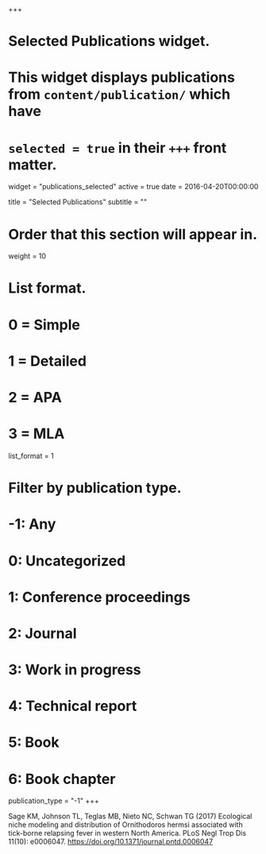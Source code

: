 +++
# Selected Publications widget.
# This widget displays publications from `content/publication/` which have
# `selected = true` in their `+++` front matter.
widget = "publications_selected"
active = true
date = 2016-04-20T00:00:00

title = "Selected Publications"
subtitle = ""

# Order that this section will appear in.
weight = 10

# List format.
#   0 = Simple
#   1 = Detailed
#   2 = APA
#   3 = MLA
list_format = 1

# Filter by publication type.
# -1: Any
#  0: Uncategorized
#  1: Conference proceedings
#  2: Journal
#  3: Work in progress
#  4: Technical report
#  5: Book
#  6: Book chapter
publication_type = "-1"
+++

Sage KM, Johnson TL, Teglas MB, Nieto NC, Schwan TG (2017) Ecological niche modeling and distribution of Ornithodoros hermsi associated with tick-borne relapsing fever in western North America. PLoS Negl Trop Dis 11(10): e0006047. https://doi.org/10.1371/journal.pntd.0006047